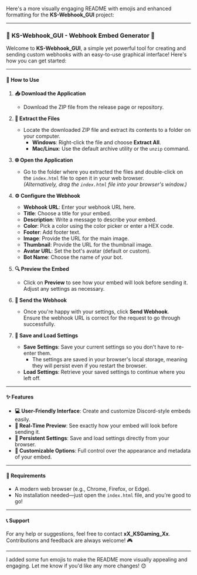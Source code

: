 Here's a more visually engaging README with emojis and enhanced formatting for the **KS-Webhook_GUI** project:

---

### 🎉 **KS-Webhook_GUI - Webhook Embed Generator** 🎉

Welcome to **KS-Webhook_GUI**, a simple yet powerful tool for creating and sending custom webhooks with an easy-to-use graphical interface! Here's how you can get started:

---

#### **🚀 How to Use**

1. **📥 Download the Application**
   - Download the ZIP file from the release page or repository.

2. **📂 Extract the Files**
   - Locate the downloaded ZIP file and extract its contents to a folder on your computer.  
     - **Windows**: Right-click the file and choose **Extract All**.  
     - **Mac/Linux**: Use the default archive utility or the `unzip` command.

3. **🌐 Open the Application**
   - Go to the folder where you extracted the files and double-click on the `index.html` file to open it in your web browser.  
     *(Alternatively, drag the `index.html` file into your browser's window.)*

4. **⚙️ Configure the Webhook**
   - **Webhook URL**: Enter your webhook URL here.  
   - **Title**: Choose a title for your embed.  
   - **Description**: Write a message to describe your embed.  
   - **Color**: Pick a color using the color picker or enter a HEX code.  
   - **Footer**: Add footer text.  
   - **Image**: Provide the URL for the main image.  
   - **Thumbnail**: Provide the URL for the thumbnail image.  
   - **Avatar URL**: Set the bot's avatar (default or custom).  
   - **Bot Name**: Choose the name of your bot.

5. **🔍 Preview the Embed**
   - Click on **Preview** to see how your embed will look before sending it. Adjust any settings as necessary.

6. **🚚 Send the Webhook**
   - Once you're happy with your settings, click **Send Webhook**.  
     Ensure the webhook URL is correct for the request to go through successfully.

7. **💾 Save and Load Settings**
   - **Save Settings**: Save your current settings so you don't have to re-enter them.  
     - The settings are saved in your browser's local storage, meaning they will persist even if you restart the browser.
   - **Load Settings**: Retrieve your saved settings to continue where you left off.

---

#### **✨ Features**

- **💻 User-Friendly Interface**: Create and customize Discord-style embeds easily.
- **👀 Real-Time Preview**: See exactly how your embed will look before sending it.
- **📝 Persistent Settings**: Save and load settings directly from your browser.
- **🎨 Customizable Options**: Full control over the appearance and metadata of your embed.

---

#### **🔧 Requirements**

- A modern web browser (e.g., Chrome, Firefox, or Edge).  
- No installation needed—just open the `index.html` file, and you're good to go!

---

#### **📞 Support**

For any help or suggestions, feel free to contact **xX_KSGaming_Xx**. Contributions and feedback are always welcome! 🎮

--- 

I added some fun emojis to make the README more visually appealing and engaging. Let me know if you'd like any more changes! 😊
